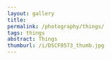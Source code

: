 ```yaml
---
layout: gallery
title: 
permalink: /photography/things/
tags: things
abstract: Things
thumburl: /i/DSCF0573_thumb.jpg
---
```



